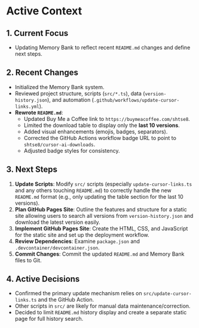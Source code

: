 <!-- Version: 1.2 | Last Updated: 2025-06-04 -->

# Active Context

## 1. Current Focus

- Updating Memory Bank to reflect recent `README.md` changes and define next steps.

## 2. Recent Changes

- Initialized the Memory Bank system.
- Reviewed project structure, scripts (`src/*.ts`), data (`version-history.json`), and automation (`.github/workflows/update-cursor-links.yml`).
- **Rewrote `README.md`**:
    - Updated Buy Me a Coffee link to `https://buymeacoffee.com/shtse8`.
    - Limited the download table to display only the **last 10 versions**.
    - Added visual enhancements (emojis, badges, separators).
    - Corrected the GitHub Actions workflow badge URL to point to `shtse8/cursor-ai-downloads`.
    - Adjusted badge styles for consistency.

## 3. Next Steps

1.  **Update Scripts**: Modify `src/` scripts (especially `update-cursor-links.ts` and any others touching `README.md`) to correctly handle the new `README.md` format (e.g., only updating the table section for the last 10 versions).
2.  **Plan GitHub Pages Site**: Outline the features and structure for a static site allowing users to search all versions from `version-history.json` and download the latest version easily.
3.  **Implement GitHub Pages Site**: Create the HTML, CSS, and JavaScript for the static site and set up the deployment workflow.
4.  **Review Dependencies**: Examine `package.json` and `.devcontainer/devcontainer.json`.
5.  **Commit Changes**: Commit the updated `README.md` and Memory Bank files to Git.

## 4. Active Decisions

- Confirmed the primary update mechanism relies on `src/update-cursor-links.ts` and the GitHub Action.
- Other scripts in `src/` are likely for manual data maintenance/correction.
- Decided to limit `README.md` history display and create a separate static page for full history search.